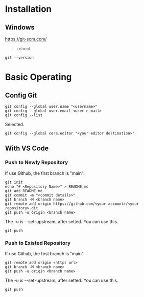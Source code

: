 # Installation

## Windows

https://git-scm.com/

> reboot

    git --version

# Basic Operating

## Config Git

    git config --global user.name "<username>"
    git config --global user.email <user e-mail>
    git config --list

Selected.

    git config --global core.editor "<your editor destination>"

## With VS Code

### Push to Newly Repository

If use Github, the first branch is "main".

    git init
    echo "# <Repository Name>" > README.md
    git add README.md
    git commit -m "<commit details>"
    git branch -M <branch name>
    git remote add origin https://github.com/<your account>/<your repository>.git
    git push -u origin <branch name>

The -u is --set-upstream, after setted. You can use this.

    git push

### Push to Existed Repository

If use Github, the first branch is "main".

    git remote add origin <https url>
    git branch -M <branch name>
    git push -u origin <branch name>

The -u is --set-upstream, after setted. You can use this.

    git push